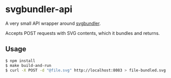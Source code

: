 # svgbundler-api

A very small API wrapper around
[svgbundler](https://github.com/ca-la/svgbundler).

Accepts POST requests with SVG contents, which it bundles and returns.

## Usage

```bash
$ npm install
$ make build-and-run
$ curl -X POST -d "@file.svg" http://localhost:8083 > file-bundled.svg

```
